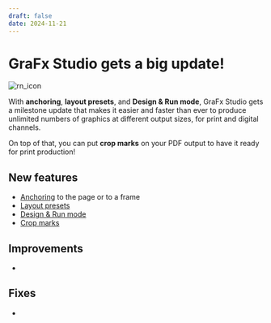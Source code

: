 ```yaml
---
draft: false
date: 2024-11-21
---
```


# GraFx Studio gets a big update!

![rn_icon](/assets/icon-GraFx-Studio.svg)

With **anchoring**, **layout presets**, and **Design & Run mode**, GraFx Studio gets a milestone update that makes it easier and faster than ever to produce unlimited numbers of graphics at different output sizes, for print and digital channels.

On top of that, you can put **crop marks** on your PDF output to have it ready for print production!

<!-- more -->

## New features

- [Anchoring](/GraFx-Studio/guides/anchoring/) to the page or to a frame
- [Layout presets](/GraFx-Studio/guides/layouts/)
- [Design & Run mode](/GraFx-Studio/concepts/design-run/)
- [Crop marks](/GraFx-Studio/concepts/crop-marks/)

## Improvements

- 

## Fixes

- 

